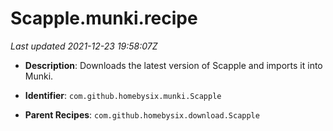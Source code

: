 # Scapple.munki.recipe

_Last updated 2021-12-23 19:58:07Z_

- **Description**: Downloads the latest version of Scapple and imports it into Munki.

- **Identifier**: `com.github.homebysix.munki.Scapple`

- **Parent Recipes**: `com.github.homebysix.download.Scapple`